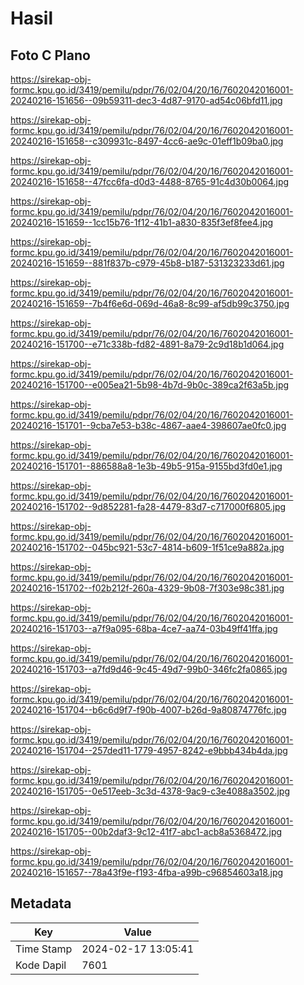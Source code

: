 # Hasil

## Foto C Plano

https://sirekap-obj-formc.kpu.go.id/3419/pemilu/pdpr/76/02/04/20/16/7602042016001-20240216-151656--09b59311-dec3-4d87-9170-ad54c06bfd11.jpg

https://sirekap-obj-formc.kpu.go.id/3419/pemilu/pdpr/76/02/04/20/16/7602042016001-20240216-151658--c309931c-8497-4cc6-ae9c-01eff1b09ba0.jpg

https://sirekap-obj-formc.kpu.go.id/3419/pemilu/pdpr/76/02/04/20/16/7602042016001-20240216-151658--47fcc6fa-d0d3-4488-8765-91c4d30b0064.jpg

https://sirekap-obj-formc.kpu.go.id/3419/pemilu/pdpr/76/02/04/20/16/7602042016001-20240216-151659--1cc15b76-1f12-41b1-a830-835f3ef8fee4.jpg

https://sirekap-obj-formc.kpu.go.id/3419/pemilu/pdpr/76/02/04/20/16/7602042016001-20240216-151659--881f837b-c979-45b8-b187-531323233d61.jpg

https://sirekap-obj-formc.kpu.go.id/3419/pemilu/pdpr/76/02/04/20/16/7602042016001-20240216-151659--7b4f6e6d-069d-46a8-8c99-af5db99c3750.jpg

https://sirekap-obj-formc.kpu.go.id/3419/pemilu/pdpr/76/02/04/20/16/7602042016001-20240216-151700--e71c338b-fd82-4891-8a79-2c9d18b1d064.jpg

https://sirekap-obj-formc.kpu.go.id/3419/pemilu/pdpr/76/02/04/20/16/7602042016001-20240216-151700--e005ea21-5b98-4b7d-9b0c-389ca2f63a5b.jpg

https://sirekap-obj-formc.kpu.go.id/3419/pemilu/pdpr/76/02/04/20/16/7602042016001-20240216-151701--9cba7e53-b38c-4867-aae4-398607ae0fc0.jpg

https://sirekap-obj-formc.kpu.go.id/3419/pemilu/pdpr/76/02/04/20/16/7602042016001-20240216-151701--886588a8-1e3b-49b5-915a-9155bd3fd0e1.jpg

https://sirekap-obj-formc.kpu.go.id/3419/pemilu/pdpr/76/02/04/20/16/7602042016001-20240216-151702--9d852281-fa28-4479-83d7-c717000f6805.jpg

https://sirekap-obj-formc.kpu.go.id/3419/pemilu/pdpr/76/02/04/20/16/7602042016001-20240216-151702--045bc921-53c7-4814-b609-1f51ce9a882a.jpg

https://sirekap-obj-formc.kpu.go.id/3419/pemilu/pdpr/76/02/04/20/16/7602042016001-20240216-151702--f02b212f-260a-4329-9b08-7f303e98c381.jpg

https://sirekap-obj-formc.kpu.go.id/3419/pemilu/pdpr/76/02/04/20/16/7602042016001-20240216-151703--a7f9a095-68ba-4ce7-aa74-03b49ff41ffa.jpg

https://sirekap-obj-formc.kpu.go.id/3419/pemilu/pdpr/76/02/04/20/16/7602042016001-20240216-151703--a7fd9d46-9c45-49d7-99b0-346fc2fa0865.jpg

https://sirekap-obj-formc.kpu.go.id/3419/pemilu/pdpr/76/02/04/20/16/7602042016001-20240216-151704--b6c6d9f7-f90b-4007-b26d-9a80874776fc.jpg

https://sirekap-obj-formc.kpu.go.id/3419/pemilu/pdpr/76/02/04/20/16/7602042016001-20240216-151704--257ded11-1779-4957-8242-e9bbb434b4da.jpg

https://sirekap-obj-formc.kpu.go.id/3419/pemilu/pdpr/76/02/04/20/16/7602042016001-20240216-151705--0e517eeb-3c3d-4378-9ac9-c3e4088a3502.jpg

https://sirekap-obj-formc.kpu.go.id/3419/pemilu/pdpr/76/02/04/20/16/7602042016001-20240216-151705--00b2daf3-9c12-41f7-abc1-acb8a5368472.jpg

https://sirekap-obj-formc.kpu.go.id/3419/pemilu/pdpr/76/02/04/20/16/7602042016001-20240216-151657--78a43f9e-f193-4fba-a99b-c96854603a18.jpg


## Metadata

| Key        | Value               |
| ---------- | ------------------- |
| Time Stamp | 2024-02-17 13:05:41 |
| Kode Dapil | 7601                |



